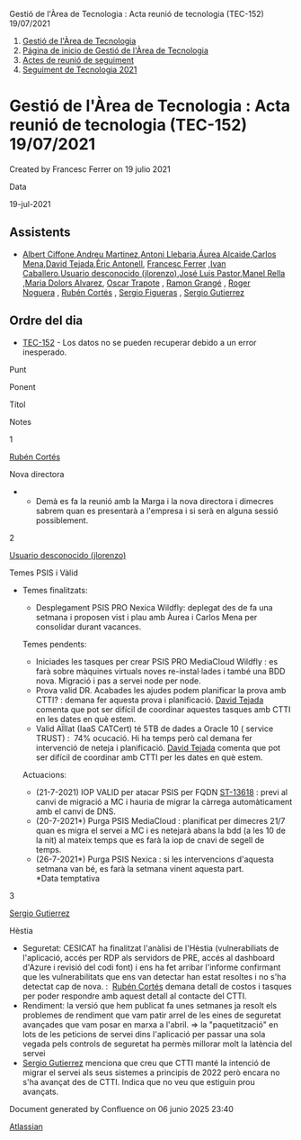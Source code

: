 Gestió de l'Àrea de Tecnologia : Acta reunió de tecnologia (TEC-152) 19/07/2021  

1.  [Gestió de l'Àrea de Tecnologia](index.md)
2.  [Página de inicio de Gestió de l'Àrea de Tecnologia](13893786.md)
3.  [Actes de reunió de seguiment](34505308.md)
4.  [Seguiment de Tecnologia 2021](Seguiment-de-Tecnologia-2021_64979514.md)

Gestió de l'Àrea de Tecnologia : Acta reunió de tecnologia (TEC-152) 19/07/2021
===============================================================================

Created by Francesc Ferrer on 19 julio 2021

Data

19-jul-2021

Assistents
----------

*   [Albert Ciffone](https://confluence.aoc.cat/display/~aciffone),[Andreu Martinez](https://confluence.aoc.cat/display/~amartinez),[Antoni Llebaria](https://confluence.aoc.cat/display/~allebaria),[Áurea Alcaide](https://confluence.aoc.cat/display/~aalcaide),[Carlos Mena](https://confluence.aoc.cat/display/~cmena),[David Tejada](https://confluence.aoc.cat/display/~dtejada),[Èric Antonell](https://confluence.aoc.cat/display/~eantonell), [Francesc Ferrer](https://confluence.aoc.cat/display/~FFerre) ,[Ivan Caballero](https://confluence.aoc.cat/display/~icaballero),[Usuario desconocido (jlorenzo)](https://confluence.aoc.cat/display/~jlorenzo),[José Luis Pastor](https://confluence.aoc.cat/display/~jlpastor),[Manel Rella](https://confluence.aoc.cat/display/~mrella) ,[Maria Dolors Alvarez](https://confluence.aoc.cat/display/~mdalvarez), [Oscar Trapote](https://confluence.aoc.cat/display/~otrapote) , [Ramon Grangé](https://confluence.aoc.cat/display/~RGrange) , [Roger Noguera](https://confluence.aoc.cat/display/~rnoguera) , [Rubén Cortés](https://confluence.aoc.cat/display/~rcortes) , [Sergio Figueras](https://confluence.aoc.cat/display/~sfigueras) , [Sergio Gutierrez](https://confluence.aoc.cat/display/~sgutierrez)

Ordre del dia
-------------

*   [TEC-152](https://contacte.aoc.cat/browse/TEC-152?src=confmacro) - Los datos no se pueden recuperar debido a un error inesperado.  

Punt

Ponent

Títol

Notes

1

[Rubén Cortés](https://confluence.aoc.cat/display/~rcortes)

Nova directora

*   *   Demà es fa la reunió amb la Marga i la nova directora i dimecres sabrem quan es presentarà a l'empresa i si serà en alguna sessió possiblement.

2

[Usuario desconocido (jlorenzo)](https://confluence.aoc.cat/display/~jlorenzo)

Temes PSIS i Vàlid

*   Temes finalitzats:
    
    *   Desplegament PSIS PRO Nexica Wildfly: deplegat des de fa una setmana i proposen vist i plau amb Àurea i Carlos Mena per consolidar durant vacances. 
    
    Temes pendents:
    
    *   Iniciades les tasques per crear PSIS PRO MediaCloud Wildfly : es farà sobre màquines virtuals noves re-instal·lades i també una BDD nova. Migració i pas a servei node per node. 
    *   Prova valid DR. Acabades les ajudes podem planificar la prova amb CTTI? : demana fer aquesta prova i planificació. [David Tejada](https://confluence.aoc.cat/display/~dtejada) comenta que pot ser difícil de coordinar aquestes tasques amb CTTI en les dates en què estem. 
    *   Valid AÏllat (IaaS CATCert) té 5TB de dades a Oracle 10 ( service TRUST) :  74% ocucació. Hi ha temps però cal demana fer intervenció de neteja i planificació. [David Tejada](https://confluence.aoc.cat/display/~dtejada) comenta que pot ser difícil de coordinar amb CTTI per les dates en què estem. 
    
    Actuacions:
    
    *   (21-7-2021) IOP VALID per atacar PSIS per FQDN [ST-13618](https://contacte.aoc.cat/browse/ST-13618) : previ al canvi de migració a MC i hauria de migrar la càrrega automàticament amb el canvi de DNS. 
    *   (20-7-2021\*) Purga PSIS MediaCloud : planificat per dimecres 21/7 quan es migra el servei a MC i es netejarà abans la bdd (a les 10 de la nit) al mateix temps que es farà la iop de cnavi de segell de temps. 
    *   (26-7-2021\*) Purga PSIS Nexica : si les intervencions d'aquesta setmana van bé, es farà la setmana vinent aquesta part.   
        \*Data temptativa

3

[Sergio Gutierrez](https://confluence.aoc.cat/display/~sgutierrez)

Hèstia

*   Seguretat: CESICAT ha finalitzat l'anàlisi de l'Hèstia (vulnerabiliats de l'aplicació, accés per RDP als servidors de PRE, accés al dashboard d'Azure i revisió del codi font) i ens ha fet arribar l'informe confirmant que les vulnerabilitats que ens van detectar han estat resoltes i no s'ha detectat cap de nova. :  [Rubén Cortés](https://confluence.aoc.cat/display/~rcortes) demana detall de costos i tasques per poder respondre amb aquest detall al contacte del CTTI. 
*   Rendiment: la versió que hem publicat fa unes setmanes ja resolt els problemes de rendiment que vam patir arrel de les eines de seguretat avançades que vam posar en marxa a l'abril. => la "paquetització" en lots de les peticions de servei dins l'aplicació per passar una sola vegada pels controls de seguretat ha permès millorar molt la latència del servei
*   [Sergio Gutierrez](https://confluence.aoc.cat/display/~sgutierrez) menciona que creu que CTTI manté la intenció de migrar el servei als seus sistemes a principis de 2022 però encara no s'ha avançat des de CTTI. Indica que no veu que estiguin prou avançats. 

  

  

  

  

Document generated by Confluence on 06 junio 2025 23:40

[Atlassian](http://www.atlassian.com/)